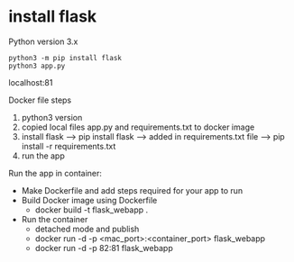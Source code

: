 # install flask
Python version 3.x

```
python3 -m pip install flask
python3 app.py
```

localhost:81



Docker file steps
1. python3 version 
2. copied local files app.py and requirements.txt to docker image
3. install flask --> pip install flask --> added in requirements.txt file --> pip install -r requirements.txt
4. run the app

Run the app in container:
- Make Dockerfile and add steps required for your app to run
- Build Docker image using Dockerfile
    * docker build -t flask_webapp .
-  Run the container
    * detached mode and publish
    * docker run -d -p <mac_port>:<container_port> flask_webapp
    * docker run -d -p 82:81 flask_webapp
